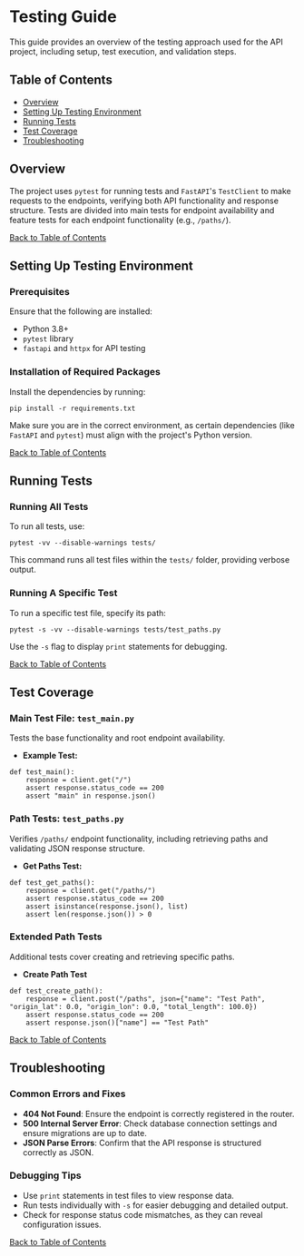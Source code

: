 # Testing Guide

This guide provides an overview of the testing approach used for the API project, including setup, test execution, and validation steps.

## Table of Contents
- [Overview](#overview)
- [Setting Up Testing Environment](#setting-up-testing-environment)
- [Running Tests](#running-tests)
- [Test Coverage](#test-coverage)
- [Troubleshooting](#troubleshooting)

## Overview
The project uses ```pytest``` for running tests and ```FastAPI```'s ```TestClient``` to make requests to the endpoints, verifying both API functionality and response structure. Tests are divided into main tests for endpoint availability and feature tests for each endpoint functionality (e.g., ```/paths/```).

[Back to Table of Contents](#table-of-contents)

## Setting Up Testing Environment
### Prerequisites
Ensure that the following are installed:

- Python 3.8+
- ```pytest``` library
- ```fastapi``` and ```httpx``` for API testing

### Installation of Required Packages
Install the dependencies by running:

```
pip install -r requirements.txt
```

Make sure you are in the correct environment, as certain dependencies (like ```FastAPI``` and ```pytest```) must align with the project's Python version.

[Back to Table of Contents](#table-of-contents)

## Running Tests

### Running All Tests

To run all tests, use:

```
pytest -vv --disable-warnings tests/
```
This command runs all test files within the ```tests/``` folder, providing verbose output.

### Running A Specific Test

To run a specific test file, specify its path:

```
pytest -s -vv --disable-warnings tests/test_paths.py
```
Use the ```-s``` flag to display ```print``` statements for debugging.

[Back to Table of Contents](#table-of-contents)

## Test Coverage

### Main Test File: ```test_main.py```

Tests the base functionality and root endpoint availability.

- **Example Test:**

```
def test_main():
    response = client.get("/")
    assert response.status_code == 200
    assert "main" in response.json()
```

### Path Tests: ```test_paths.py```

Verifies ```/paths/``` endpoint functionality, including retrieving paths and validating JSON response structure.

- **Get Paths Test:**

```
def test_get_paths():
    response = client.get("/paths/")
    assert response.status_code == 200
    assert isinstance(response.json(), list)
    assert len(response.json()) > 0
```

### Extended Path Tests
Additional tests cover creating and retrieving specific paths.

- **Create Path Test**

```
def test_create_path():
    response = client.post("/paths", json={"name": "Test Path", "origin_lat": 0.0, "origin_lon": 0.0, "total_length": 100.0})
    assert response.status_code == 200
    assert response.json()["name"] == "Test Path"
```

[Back to Table of Contents](#table-of-contents)

## Troubleshooting
### Common Errors and Fixes
- **404 Not Found**: Ensure the endpoint is correctly registered in the router.
- **500 Internal Server Error**: Check database connection settings and ensure migrations are up to date.
- **JSON Parse Errors**: Confirm that the API response is structured correctly as JSON.

### Debugging Tips
- Use ```print``` statements in test files to view response data.
- Run tests individually with ```-s``` for easier debugging and detailed output.
- Check for response status code mismatches, as they can reveal configuration issues.

[Back to Table of Contents](#table-of-contents)